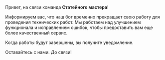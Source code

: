 Привет, на связи команда **Статейного мастера**!

Информируем вас, что наш бот временно прекращает свою работу для проведения технических работ. Мы работаем над улучшением функционала и исправлением ошибок, чтобы предоставить вам еще более качественный сервис.

Когда работы будут завершены, вы получите уведомление.

Оставайтесь с нами. До связи!
